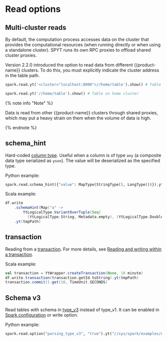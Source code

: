 
# Read options

## Multi-cluster reads

By default, the computation process accesses data on the cluster that provides the computational resources (when running directly or when using a standalone cluster). SPYT runs its own RPC proxies to offload shared cluster proxies.

Version 2.2.0 introduced the option to read data from different {{product-name}} clusters. To do this, you must explicitly indicate the cluster address in the table path.

```python
spark.read.yt('<cluster="localhost:8000">//home/table').show() # Table on cluster localhost:8000

spark.read.yt('//home/table').show() # Table on home cluster
```

{% note info "Note" %}

Data is read from other {{product-name}} clusters through shared proxies, which may put a heavy strain on them when the volume of data is high.

{% endnote %}

## schema_hint

Hard-coded [column type](../../../../../user-guide/storage/data-types.md). Useful when a column is of type `any` (a composite data type serialized as `yson`).
The value will be deserialized as the specified type.

Python example:
```python
spark.read.schema_hint({"value": MapType(StringType(), LongType())}).yt("//sys/spark/examples/example_yson")
```

Scala example:
```scala
df.write
    .schemaHint(Map("a" ->
        YtLogicalType.VariantOverTuple(Seq(
          (YtLogicalType.String, Metadata.empty), (YtLogicalType.Double, Metadata.empty)))))
    .yt(tmpPath)
```

## transaction

Reading from a [transaction](../../../../../user-guide/storage/transactions.md). For more details, see [Reading and writing within a transaction](../../../../../user-guide/data-processing/spyt/read-transaction.md).

Scala example:

```scala
val transaction = YtWrapper.createTransaction(None, 10 minute)
df.write.transaction(transaction.getId.toString).yt(tmpPath)
transaction.commit().get(10, TimeUnit.SECONDS)
```

## Schema v3

Read tables with schema in [type_v3](../../../../../user-guide/storage/data-types.md) instead of type_v1. It can be enabled in [Spark configuration](../../../../../user-guide/data-processing/spyt/cluster/configuration.md) or write option.

Python example:
```python
spark.read.option("parsing_type_v3", "true").yt("//sys/spark/examples/example_yson")
```
